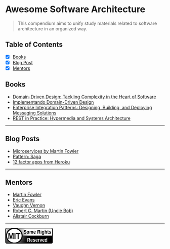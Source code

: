# Awesome Software Architecture
> This compendium aims to unify study materials related to software architecture in an organized way.

## Table of Contents
- [x] [Books](#books)
- [x] [Blog Post](#blog-posts)
- [X] [Mentors](#mentors)

## Books
- [Domain-Driven Design: Tackling Complexity in the Heart of Software](https://www.amazon.com/gp/product/0321125215/ref=as_li_tl?ie=UTF8&camp=1789&creative=9325&creativeASIN=0321125215&linkCode=as2&tag=martinfowlerc-20)
- [Implementando Domain-Driven Design](https://www.amazon.com.br/Implementing-Domain-Driven-Design-English-Vaughn-ebook/dp/B00BCLEBN8/ref=sr_1_4?__mk_pt_BR=%C3%85M%C3%85%C5%BD%C3%95%C3%91&crid=3AU6ZUA59KZUL&keywords=DDD&qid=1698120413&sprefix=dd%2Caps%2C223&sr=8-4)
- [Enterprise Integration Patterns: Designing, Building, and Deploying Messaging Solutions](https://www.amazon.com/gp/product/0321200683/ref=as_li_tl?ie=UTF8&camp=1789&creative=9325&creativeASIN=0321200683&linkCode=as2&tag=martinfowlerc-20)
- [REST in Practice: Hypermedia and Systems Architecture](https://www.amazon.com/gp/product/0596805829/ref=as_li_tl?ie=UTF8&camp=1789&creative=9325&creativeASIN=0596805829&linkCode=as2&tag=martinfowlerc-20)


---

## Blog Posts
- [Microservices by Martin Fowler](https://martinfowler.com/articles/microservices.html)
- [Pattern: Saga](https://microservices.io/patterns/data/saga.html)
- [12 factor apps from Heroku](https://12factor.net/)

---

## Mentors

- [Martin Fowler](https://martinfowler.com/)
- [Eric Evans](www.domainlanguage.com)
- [Vaughn Vernon](https://twitter.com/VaughnVernon)
- [Robert C. Martin (Uncle Bob)](http://cleancoder.com/products)
- [Alistair Cockburn](https://alistair.cockburn.us/coming-soon/)

---

<img src="MIT.png" height="50" width="150">


